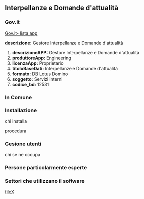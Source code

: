 ## Interpellanze e Domande d'attualità

### Gov.it

[Gov.it- lista app](http://basidati.agid.gov.it/catalogo/amm?code=c_a944)

**descrizione:** Gestore Interpellanze e Domande d'attualità

1. **descrizioneAPP:** Gestore Interpellanze e Domande d'attualità
2. **produttoreApp:** Engineering
3. **licenzaApp:** Proprietario
4. **titoloBaseDati:** Interpellanze e Domande d'attualità
5. **formato:** DB Lotus Domino
6. **soggetto:** Servizi interni
7. **codice_bd:** 12531

### In Comune

### Installazione

chi installa

procedura

### Gesione utenti

chi se ne occupa

### Persone particolarmente esperte

### Settori che utilizzano il software

[fileX](interpellanzeFAQ.md ':include')
